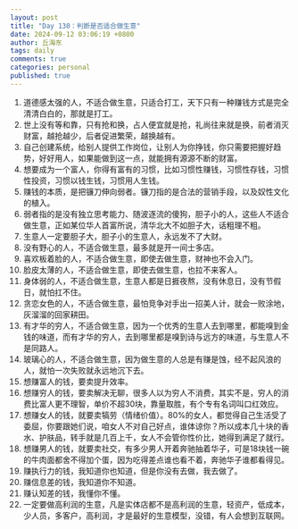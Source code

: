 ```yaml
---
layout: post
title: "Day 130：判断是否适合做生意"
date: 2024-09-12 03:06:19 +0800
author: 丘海东 
tags: daily
comments: true
categories: personal
published: true
---
```

1. 道德感太强的人，不适合做生意，只适合打工，天下只有一种赚钱方式是完全清清白白的，那就是打工。  
2. 世上没有等和靠，只有抢和换，占人便宜就是抢，礼尚往来就是换，前者消灭财富，越抢越少，后者促进繁荣，越换越有。  
3. 自己创建系统，给别人提供工作岗位，让别人为你挣钱，你只需要把握好趋势，好好用人，如果能做到这一点，就能拥有源源不断的财富。  
4. 想要成为一个富人，你得有富有的习惯，比如习惯性赚钱，习惯性存钱，习惯性投资，习惯以钱生钱，习惯用人生钱。  
5. 赚钱的本质，是把镰刀伸向弱者。镰刀指的是合法的营销手段，以及奴性文化的植入。  
6. 弱者指的是没有独立思考能力、随波逐流的傻狗，胆子小的人，这些人不适合做生意，正如某位华人首富所说，清华北大不如胆子大，话粗理不粗。  
7. 生意人一定要胆子大，胆子小的生意人，永远发不了大财。  
8. 没有野心的人，不适合做生意，最多就是开一间士多店。  
9. 喜欢板着脸的人，不适合做生意，即使去做生意，财神也不会入门。  
10. 脸皮太薄的人，不适合做生意，即使去做生意，也拉不来客人。  
11. 身体弱的人，不适合做生意，生意人都是日捱夜熬，没有休息日，没有节假日，就怕扛不住。  
12. 贪恋女色的人，不适合做生意，最怕竞争对手出一招美人计，就会一败涂地，灰溜溜的回家耕田。  
13. 有才华的穷人，不适合做生意，因为一个优秀的生意人去到哪里，都能嗅到金钱的味道，而有才华的穷人，去到哪里都是嗅到诗与远方的味道，与生意人不是同路人。  
14. 玻璃心的人，不适合做生意，因为做生意的人总是有赚是蚀，经不起风浪的人，就怕一次失败就永远地沉下去。  
15. 想赚富人的钱，要卖提升效率。  
16. 想赚穷人的钱，要卖解决无聊，很多人以为穷人不消费，其实不是，穷人的消费比富人更不理智，单价不超30块，靠量取胜，有个专有名词叫口红效应。  
17. 想赚女人的钱，就要卖犒劳（情绪价值）。80%的女人，都觉得自己生活受了委屈，你要跟她们说，咱女人不对自己好点，谁体谅你？所以成本几十块的香水、护肤品，转手就是几百上千，女人不会管你性价比，她得到满足了就行。  
18. 想赚男人的钱，就要卖社交，有多少男人开着奔驰抽着华子，可是18块钱一碗的牛肉面都舍不得加个蛋，因为吃得差点谁也看不着，奔驰华子谁都看得见。  
19. 赚执行力的钱，我知道你也知道，但是你没有去做，我去做了。  
20. 赚信息差的钱，我知道你不知道。  
21. 赚认知差的钱，我懂你不懂。  
22. 一定要做高利润的生意，凡是实体店都不是高利润的生意，轻资产，低成本，少人员，多客户，高利润，才是最好的生意模型，没错，有人会想到互联网。
